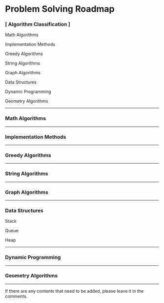 # Problem Solving Roadmap

### [ Algorithm Classification ]

Math Algorithms

Implementation Methods

Greedy Algorithms

String Algorithms

Graph Algorithms

Data Structures

Dynamic Programming

Geometry Algorithms

___

### Math Algorithms

___

### Implementation Methods

___

### Greedy Algorithms

___

### String Algorithms

___

### Graph Algorithms

___

### Data Structures

Stack

Queue

Heap

___

### Dynamic Programming

___

### Geometry Algorithms

___

If there are any contents that need to be added, please leave it in the comments. 

